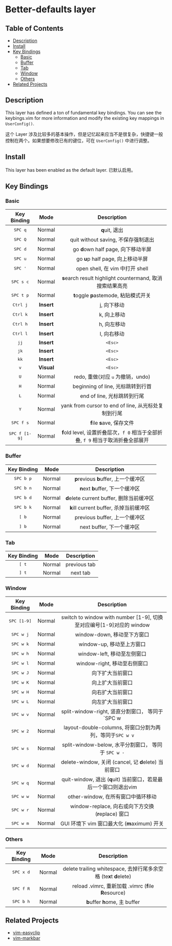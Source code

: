 # Better-defaults layer

## Table of Contents

<!-- TOC GFM -->

* [Description](#description)
* [Install](#install)
* [Key Bindings](#key-bindings)
  * [Basic](#basic)
  * [Buffer](#buffer)
  * [Tab](#tab)
  * [Window](#window)
  * [Others](#others)
* [Related Projects](#related-projects)

<!-- /TOC -->


## Description

This layer has defined a ton of fundamental key bindings. You can see the keybings.vim for more information and modify the existing key mappings in `UserConfig()`.

这个 Layer 涉及比较多的基本操作，但是记忆起来应当不是很复杂，快捷键一般控制在两个。如果想要修改已有的键位，可在 `UserConfig()` 中进行调整。

## Install

This layer has been enabled as the default layer. 已默认启用。

## Key Bindings

### Basic

Key Binding            | Mode       | Description
:---:                  | :---:      | :---:
<kbd>SPC q</kbd>       | Normal     | **q**uit, 退出
<kbd>SPC Q</kbd>       | Normal     | quit without saving, 不保存强制退出
<kbd>SPC d</kbd>       | Normal     | go **d**own half page, 向下移动半屏
<kbd>SPC u</kbd>       | Normal     | go **u**p half page, 向上移动半屏
<kbd>SPC '</kbd>       | Normal     | open shell, 在 vim 中打开 shell
<kbd>SPC s c</kbd>     | Normal     | **s**earch result highlight *c*ountermand, 取消搜索结果高亮
<kbd>SPC t p</kbd>     | Normal     | **t**oggle **p**astemode, 粘贴模式开关
<kbd>Ctrl j</kbd>      | **Insert** | j, 向下移动
<kbd>Ctrl k</kbd>      | **Insert** | k, 向上移动
<kbd>Ctrl h</kbd>      | **Insert** | h, 向左移动
<kbd>Ctrl l</kbd>      | **Insert** | l, 向右移动
<kbd>jj</kbd>          | **Insert** | <kbd>\<Esc></kbd>
<kbd>jk</kbd>          | **Insert** | <kbd>\<Esc></kbd>
<kbd>kk</kbd>          | **Insert** | <kbd>\<Esc></kbd>
<kbd>v</kbd>           | **Visual** | <kbd>\<Esc></kbd>
<kbd>U</kbd>           | Normal     | redo, 重做(对应 <kbd>u</kbd> 为撤销，undo)
<kbd>H</kbd>           | Normal     | beginning of line, 光标跳转到行首
<kbd>L</kbd>           | Normal     | end of line, 光标跳转到行尾
<kbd>Y</kbd>           | Normal     | yank from cursor to end of line, 从光标处复制到行尾
<kbd>SPC f s</kbd>     | Normal     | **f**ile **s**ave, 保存文件
<kbd>SPC f [1-9]</kbd> | Normal     | **f**old level, 设置折叠层次，`f 0` 相当于全部折叠, `f 9` 相当于取消折叠全部展开

### Buffer

Key Binding          | Mode   | Description
:---:                | :---:  | :---:
<kbd>SPC b p</kbd>   | Normal | **p**revious **b**uffer, 上一个缓冲区
<kbd>SPC b n</kbd>   | Normal | **n**ext **b**uffer, 下一个缓冲区
<kbd>SPC b d</kbd>   | Normal | **d**elete current buffer, 删除当前缓冲区
<kbd>SPC b k</kbd>   | Normal | **k**ill current buffer, 杀掉当前缓冲区
<kbd>[ b</kbd>       | Normal | previous buffer, 上一个缓冲区
<kbd>] b</kbd>       | Normal | next buffer, 下一个缓冲区

### Tab

Key Binding          | Mode   | Description
:---:                | :---:  | :---:
<kbd>[ t</kbd>       | Normal | previous tab
<kbd>] t</kbd>       | Normal | next tab

### Window

Key Binding        | Mode   | Description
:---:              | :---:  | :---:
<kbd>SPC [1-9]</kbd> | Normal | switch to window with number [1-9], 切换至对应编号[1-9]对应的 window
<kbd>SPC w j</kbd> | Normal | window-down, 移动至下方窗口
<kbd>SPC w k</kbd> | Normal | window-up, 移动至上方窗口
<kbd>SPC w h</kbd> | Normal | window-left, 移动至左侧窗口
<kbd>SPC w l</kbd> | Normal | window-right, 移动至右侧窗口
<kbd>SPC w J</kbd> | Normal | 向下扩大当前窗口
<kbd>SPC w K</kbd> | Normal | 向上扩大当前窗口
<kbd>SPC w H</kbd> | Normal | 向右扩大当前窗口
<kbd>SPC w L</kbd> | Normal | 向左扩大当前窗口
<kbd>SPC w v</kbd> | Normal | split-window-right, 竖直分割窗口， 等同于 `SPC w |`
<kbd>SPC w 2</kbd> | Normal | layout-double-columns, 将窗口分割为两列，等同于`SPC w v`
<kbd>SPC w s</kbd> | Normal | split-window-below, 水平分割窗口， 等同于 `SPC w -`
<kbd>SPC w d</kbd> | Normal | delete-window, 关闭 (cancel, 记 **d**elete) 当前窗口
<kbd>SPC w q</kbd> | Normal | quit-window, 退出 (**q**uit) 当前窗口，若是最后一个窗口则退出vim
<kbd>SPC w w</kbd> | Normal | other-window, 在所有窗口中循环移动
<kbd>SPC w r</kbd> | Normal | window-replace, 向右或向下方交换 (**r**eplace) 窗口
<kbd>SPC w m</kbd> | Normal | GUI 环境下 vim 窗口最大化 (**m**aximum) 开关

### Others

Key Binding          | Mode   | Description
:---:                | :---:  | :---:
<kbd>SPC x d</kbd>   | Normal | delete trailing whitespace, 去掉行尾多余空格 (te**x**t **d**elete)
<kbd>SPC f R</kbd>   | Normal | reload .vimrc, 重新加载 .vimrc (**f**ile **R**esource)
<kbd>SPC b h</kbd>   | Normal | **b**uffer **h**ome, 主 buffer

## Related Projects

- [vim-easyclip](https://github.com/svermeulen/vim-easyclip)
- [vim-markbar](https://github.com/Yilin-Yang/vim-markbar)
